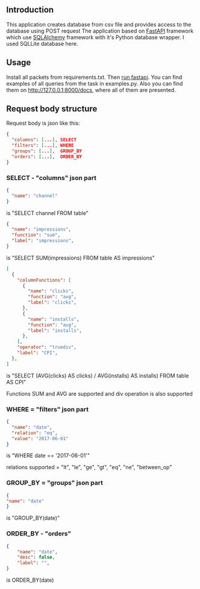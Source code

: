 ## Introduction

This application creates database from csv file and provides access to the database using POST request
The application based on [FastAPI](https://fastapi.tiangolo.com) framework which use [SQLAlchemy](https://www.sqlalchemy.org/)
framework with it's Python database wrapper. I used SQLLite database here.

## Usage

Install all packets from requirements.txt. Then [run fastapi](https://fastapi.tiangolo.com/#run-it).
You can find examples of all queries from the task in examples.py. Also you can find them on http://127.0.0.1:8000/docs, where all of them are presented. 
## Request body structure

Request body is json like this:
````json
{
  "columns": [...], SELECT
  "filters": [...], WHERE
  "groups": [...],  GROUP_BY
  "orders": [...],  ORDER_BY
}
````
### SELECT - "columns" json part

````json
{  
  "name": "channel"
}
````
is "SELECT channel FROM table"
````json
{
  "name": "impressions",
  "function": "sum",
  "label": "impressions",
}
````
is "SELECT SUM(impressions) FROM table AS impressions"
````json
[
  {
    "columnFunctions": [
      {
        "name": "clicks",
        "function": "avg",
        "label": "clicks",
      },
      {
        "name": "installs",
        "function": "avg",
        "label": "installs",
      },
    ],
    "operator": "truediv",
    "label": "CPI",
  },
]
````
is "SELECT (AVG(clicks) AS clicks) / AVG(installs) AS installs) FROM table AS CPI"

Functions SUM and AVG are supported and div operation is also supported

### WHERE = "filters" json part

````json
{
  "name": "date",
  "relation": "eq",
  "value": "2017-06-01"
}
````
is "WHERE date == '2017-06-01'"

relations supported = "lt", "le", "ge", "gt", "eq", "ne", "between_op"

### GROUP_BY = "groups" json part

````json
{
"name": "date"
}
````
is "GROUP_BY(date)"

### ORDER_BY - "orders"

````json
{
    "name": "date",
    "desc": false,
    "label": "",
}
````
is ORDER_BY(date)
